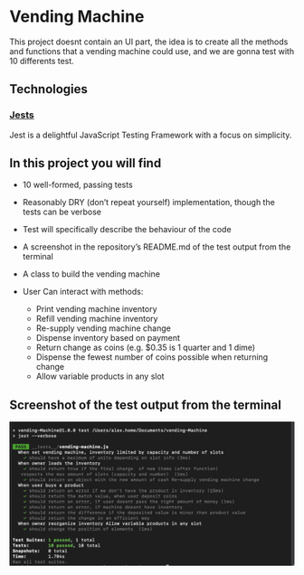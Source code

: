 # Vending Machine 

This project doesnt contain an UI part, the idea is to create all the methods and functions that a vending machine could use, and we are gonna test with 10 differents test. 

## Technologies 

### [Jests](https://jestjs.io)
Jest is a delightful JavaScript Testing Framework with a focus on simplicity.

## In this project you will find

* 10 well-formed, passing tests
* Reasonably DRY (don’t repeat yourself) implementation, though the tests can be verbose
* Test will specifically describe the behaviour of the code
* A screenshot in the repository’s README.md of the test output from the terminal
* A class to build the vending machine
* User Can interact with methods:

  * Print vending machine inventory
  * Refill vending machine inventory
  * Re-supply vending machine change
  * Dispense inventory based on payment
  * Return change as coins (e.g. \$0.35 is 1 quarter and 1 dime)
  * Dispense the fewest number of coins possible when returning change
  * Allow variable products in any slot

## Screenshot of the test output from the terminal
![](Images/test.png)
